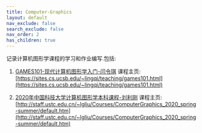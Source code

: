 ```yaml
---
title: Computer-Graphics
layout: default
nav_exclude: false
search_exclude: false
nav_order: 2
has_children: true
---
```


记录计算机图形学课程的学习和作业编写.包括:

1. [GAMES101-现代计算机图形学入门-闫令琪](https://www.bilibili.com/video/BV1X7411F744)
课程主页:[https://sites.cs.ucsb.edu/~lingqi/teaching/games101.html](https://sites.cs.ucsb.edu/~lingqi/teaching/games101.html)

2. [2020年中国科技大学计算机图形学本科课程-刘利刚](https://www.bilibili.com/video/BV1iT4y1o7oM)
课程主页:[http://staff.ustc.edu.cn/~lgliu/Courses/ComputerGraphics_2020_spring-summer/default.htm](http://staff.ustc.edu.cn/~lgliu/Courses/ComputerGraphics_2020_spring-summer/default.htm)

